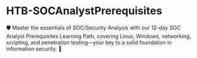 # HTB-SOCAnalystPrerequisites
🛡️ Master the essentials of SOC/Security Analysis with our 12-day SOC Analyst Prerequisites Learning Path, covering Linux, Windows, networking, scripting, and penetration testing—your key to a solid foundation in information security. 🚀
